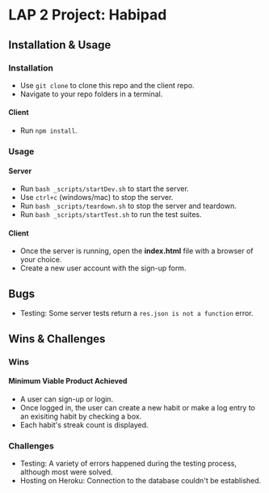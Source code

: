 # LAP 2 Project: Habipad

## Installation & Usage

### Installation
- Use `git clone` to clone this repo and the client repo.
- Navigate to your repo folders in a terminal.

#### Client
- Run `npm install`.

### Usage

#### Server
- Run `bash _scripts/startDev.sh` to start the server.
- Use `ctrl+c` (windows/mac) to stop the server.
- Run `bash _scripts/teardown.sh` to stop the server and teardown.
- Run `bash _scripts/startTest.sh` to run the test suites.

#### Client
- Once the server is running, open the **index.html** file with a browser of your choice.
- Create a new user account with the sign-up form.

## Bugs
- Testing: Some server tests return a `res.json is not a function` error.

## Wins & Challenges

### Wins
#### Minimum Viable Product Achieved
- A user can sign-up or login.
- Once logged in, the user can create a new habit or make a log entry to an exisiting habit by checking a box.
- Each habit's streak count is displayed.

### Challenges
- Testing: A variety of errors happened during the testing process, although most were solved.
- Hosting on Heroku: Connection to the database couldn't be established.
